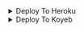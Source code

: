 <details><summary>Deploy To Heroku</summary>
<p>
<br>
<a href="https://heroku.com/deploy?template=https://github.com/ankitkhandal74/Google-Bard-Bot.git">
  <img src="https://www.herokucdn.com/deploy/button.svg" alt="Deploy To Heroku">
</a>
</p>
</details>

<details><summary>Deploy To Koyeb</summary>
<br>
<b>The fastest way to deploy the application is to click the Deploy to Koyeb button below.</b>
<br>
<br>

[![Deploy to Koyeb](https://www.koyeb.com/static/images/deploy/button.svg)](https://app.koyeb.com/deploy?type=git&repository=https://github.com/ankitkhandal74/Google-Bard-Bot&branch=main&name=main )
</details>
